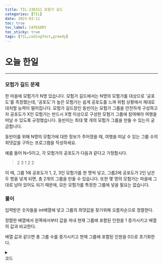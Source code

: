 ```yaml
---
title: TIL-230311 모험가 길드
categories: [TIL]
date: 2023-03-11
toc: true
toc_label: CATEGORY
toc_sticky: true
tags: [TIL,codingTest,greedy]
---
```


# 오늘 한일

---

### 모험가 길드 문제

한 마을에 모험가가 N명 있습니다. 모험가 길드에서는 N명의 모험가를 대상으로 '공포도'를 측정했는데, '공포도'가 높은 모험가는 쉽게 공포도를 느껴 위험 상황에서 제대로 대처할 능력이 떨어집니다. 모험가 길드장인 동빈이는 모험가 그룹을 안전하게 구성하고자 공포도가 X인 모험가는 반드시 X명 이상으로 구성한 모험가 그룹에 참여해야 여행을 떠날 수 있도록 규정했습니다. 동빈이는 최대 몇 개의 모험가 그룹을 만들 수 있는지 궁금합니다.

동빈이를 위해 N명의 모험가에 대한 정보가 주어졌을 때, 여행을 떠날 수 있는 그룹 수의 최댓값을 구하는 프로그램을 작성하세요.

예를 들어 N=5이고, 각 모험가의 공포도가 다음과 같다고 가정합시다.

> 2 3 1 2 2
> 

이 때, 그룹 1에 공포도가 1, 2, 3인 모험가를 한 명씩 넣고, 그룹2에 공포도가 2인 남은 두 명을 넣게 되면, 총 2개의 그룹을 만들 수 있습니다. 또한 몇 명의 모험가는 마을에 그대로 남아 있어도 되기 때문에, 모든 모험가를 특정한 그룹에 넣을 필요는 없습니다.

### 풀이

입력받은 숫자들을 int배열에 넣고 그룹의 최댓값을 찾기위해 오름차순으로 정렬한다.

정렬한 배열에서 왼쪽에서부터 값을 꺼내 현재 그룹에 포함된 인원을 1 증가시키고 배열의 값과 비교한다.

배열 값과 같으면 총 그룹 수를 증가시키고 현재 그룹에 포함된 인원을 0으로 초기화한다. 

<details>
<summary> <br> 코드 </br> </summary>
<div markdown="1">

```java
public class AdventurerGuild {
    public static void main(String[] args) {
        Scanner sc = new Scanner(System.in);
        int x = sc.nextInt();
        int answer = 0;
        int count = 0;
        int[] arr = new int[x];
        for (int i = 0; i < x; i++) arr[i] = sc.nextInt();
        Arrays.sort(arr);

        for (int i = 0; i < x; i++) {
            count += 1;
            if (count == arr[i]) {
                count = 0;
                answer += 1;
            }
        }
        System.out.println(answer);
    }
}
```

</div>
</details>